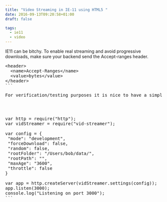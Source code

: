 ```yaml
---
title: "Video Streaming in IE-11 using HTML5 "
date: 2016-09-13T09:20:58+01:00
draft: false

tags: 
  - ie11
  - video
---
```


IE11 can be bitchy. To enable real streaming and avoid progressive downloads, make sure your backend send the Accept-ranges header.
<pre class="code-java">&lt;header&gt;
  &lt;name&gt;Accept-Ranges&lt;/name&gt;
  &lt;value&gt;bytes&lt;/value&gt;
&lt;/header&gt;
```
<p class="code-java">For verification/testing purposes it is nice to have a simple backend. I used a nodejs module <a href="https://github.com/meloncholy/vid-streamer">vidstreamer</a> that supports pseudo streaming.</p>

<pre class="p1"><span>var http = require("http");</span>
<span>var vidStreamer = require("vid-streamer");</span>

<span>var config = {</span>
<span> "mode": "development",</span>
<span> "forceDownload": false,</span>
<span> "random": false,</span>
<span> "rootFolder": "/Users/bob/data/",</span>
<span> "rootPath": "",</span>
<span> "maxAge": "3600",</span>
<span> "throttle": false</span>
<span>}</span>

<span>var app = http.createServer(vidStreamer.settings(config));</span>
<span>app.listen(3000);</span>
<span>console.log("Listening on port 3000");</span>
```
